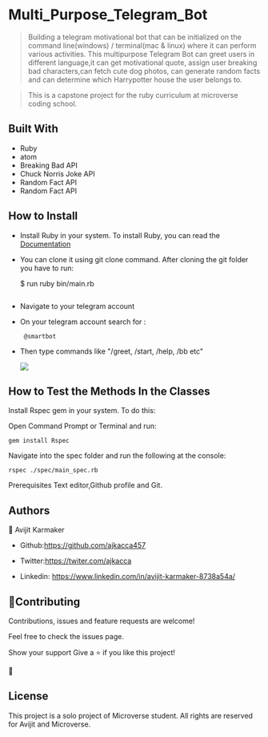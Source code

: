 # Multi_Purpose_Telegram_Bot
> Building a telegram motivational bot that can be initialized on the command line(windows) / terminal(mac &amp; linux) where it can perform various activities.
This multipurpose Telegram Bot can greet users in different language,it can get motivational quote, assign user breaking bad characters,can fetch cute dog photos, can generate random facts and can determine which Harrypotter house the user belongs to.

 > This is a capstone project for the ruby curriculum at microverse coding school.

## Built With

- Ruby
- atom
- Breaking Bad API
- Chuck Norris Joke API
- Random Fact API
- Random Fact API

## How to Install

- Install Ruby in your system. To install Ruby, you can read the [Documentation](https://www.ruby-lang.org/en/documentation/installation/)
- You can clone it using git clone command.
After cloning the git folder you have to run:

    $ run ruby bin/main.rb
    ```
- Navigate to your telegram account

- On your telegram account search for :
  ```
   @smartbot

   ```
- Then type commands like "/greet, /start, /help, /bb etc"  

     ![](img/ezgif.com-crop.gif)

## How to Test the Methods In the Classes


 Install Rspec gem in your system. To do this:

 Open Command Prompt or Terminal and run:

  ```console
  gem install Rspec
  ```

 Navigate into the spec folder and run the following at the console:

   ```console
   rspec ./spec/main_spec.rb
   ```
   Prerequisites
   Text editor,Github profile and Git.

   <h2>Authors</h2>

   👤 Avijit Karmaker

   - Github:https://github.com/ajkacca457

   - Twitter:https://twiter.com/ajkacca

   - Linkedin: https://www.linkedin.com/in/avijit-karmaker-8738a54a/


   <h2>🤝Contributing</h2>

   Contributions, issues and feature requests are welcome!

   Feel free to check the issues page.

   Show your support
   Give a ⭐️ if you like this project!

   📝 <h2>License</h2>
   This project is a solo project of Microverse student. All rights are reserved for Avijit and Microverse.
